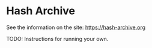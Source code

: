 Hash Archive
============

See the information on the site: https://hash-archive.org

TODO: Instructions for running your own.
